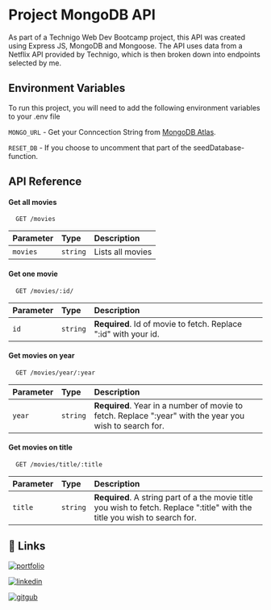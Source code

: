 
# Project MongoDB API

As part of a Technigo Web Dev Bootcamp project, this API was created using Express JS, MongoDB and Mongoose. The API uses data from a Netflix API provided by Technigo, which is then broken down into endpoints selected by me.

## Environment Variables

To run this project, you will need to add the following environment variables to your .env file

`MONGO_URL` - Get your Conncection String from [MongoDB Atlas](https://www.mongodb.com/cloud/atlas/register). 

`RESET_DB` - If you choose to uncomment that part of the seedDatabase-function. 
## API Reference

#### Get all movies

```http
  GET /movies
```

| Parameter | Type     | Description                |
| :-------- | :------- | :------------------------- |
| `movies` | `string` | Lists all movies |

#### Get one movie

```http
  GET /movies/:id/
```

| Parameter | Type     | Description                       |
| :-------- | :------- | :-------------------------------- |
| `id`      | `string` | **Required**. Id of movie to fetch. Replace ":id" with your id. |

#### Get movies on year

```http
  GET /movies/year/:year
```

| Parameter | Type     | Description                       |
| :-------- | :------- | :-------------------------------- |
| `year`      | `string` | **Required**. Year in a number of movie to fetch. Replace ":year" with the year you wish to search for. |

#### Get movies on title

```http
  GET /movies/title/:title
```

| Parameter | Type     | Description                       |
| :-------- | :------- | :-------------------------------- |
| `title`      | `string` | **Required**. A string part of a the movie title you wish to fetch. Replace ":title" with the title you wish to search for. |

## 🔗 Links
[![portfolio](https://img.shields.io/badge/my_portfolio-1DA1F2?style=for-the-badge&logo=ko-fi&logoColor=white)](https://portfolio-laura-lyckholm.netlify.app/)

[![linkedin](https://img.shields.io/badge/linkedin-0A66C2?style=for-the-badge&logo=linkedin&logoColor=white)](https://www.linkedin.com/in/lauralyckholm/)

[![gitgub](https://img.shields.io/badge/github-000?style=for-the-badge&logo=github&logoColor=white)](https://github.com/LauraLyckholm)